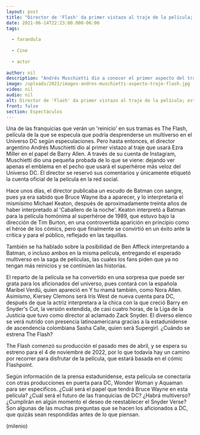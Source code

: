 ```yaml
---
layout: post
title: "Director de 'Flash' da primer vistazo al traje de la película; esto es lo que sabemos del filme"
date: 2021-06-14T22:23:00.000-06:00
tags:
  
  - farandula
  
  - Cine
  
  - actor
  
author: nil
description: "Andrés Muschietti dio a conocer el primer aspecto del traje de The Flash; te decimos todo lo que sabemos sobre la película, que saldrá en 2022. "
image: /uploads/2021/images-andres-muschietti-aspecto-traje-flash.jpg
video: nil
audio: nil
alt: Director de 'Flash' da primer vistazo al traje de la película; esto es lo que sabemos del filme
front: false
section: Espectáculos
---
```


Una de las franquicias que verán un 'reinicio' en sus tramas es The Flash, película de la que se especula que podría desprenderse un multiverso en el Universo DC según especulaciones. Pero hasta entonces, el director argentino Andrés Muschietti dio al primer vistazo al traje que usará Ezra Miller en el papel de Barry Allen.
A través de su cuenta de Instagram, Muschietti dio una pequeña probada de lo que se viene: dejando ver apenas el emblema en el pecho que usará el superhéroe más veloz del Universo DC. El director se reservó sus comentarios y únicamente etiquetó la cuenta oficial de la película en la red social. 

Hace unos días, el director publicaba un escudo de Batman con sangre, pues ya era sabido que Bruce Wayne iba a aparecer, y lo interpretaría el mismísimo Michael Keaton, después de aproximadamente treinta años de haber interpretado al 'Caballero de la noche'.  Keaton interpretó a Batman para la película homónima al superhéroe de 1989, que estuvo bajo la dirección de Tim Burton, en una controvertida aparición en principio como el héroe de los cómics, pero que finalmente se convirtió en un éxito ante la crítica y para el público, reflejado en las taquillas. 

También se ha hablado sobre la posibilidad de Ben Affleck interpretando a Batman, o incluso ambos en la misma película, entregando el esperado multiverso en la saga de películas, las cuales los fans piden que ya no tengan más reinicios y se continúen las historias. 

​El reparto de la película se ha convertido en una sorpresa que puede ser grata para los aficionados del universo, pues contará con la española Maribel Verdú, quien apareció en Y tu mamá también, como Nora Allen. 
Asimismo, Kiersey Clemons será Iris West de nueva cuenta para DC, después de que la actriz interpretara a la chica con la que creció Barry en Snyder's Cut, la versión extendida, de casi cuatro horas, de la Liga de la Justicia que tuvo como director al aclamado Zack Snyder. El diverso elenco se verá nutrido con presencia latinoamericana gracias a la estadunidense de ascendencia colombiana Sasha Calle, quien será Supergirl. ¿Cuándo se estrena The Flash? 

The Flash comenzó su producción el pasado mes de abril, y se espera su estreno para el 4 de noviembre de 2022, por lo que todavía hay un camino por recorrer para disfrutar de la película, que estará basada en el cómic Flashpoint. 

Según información de la prensa estadunidense, esta película se conectaría con otras producciones en puerta para DC, Wonder Woman y Aquaman para ser específicos. 
¿Cuál será el papel que tendrá Bruce Wayne en esta película? ¿Cuál será el futuro de las franquicias de DC? ¿Habrá multiverso? ¿Cumplirán en algún momento el deseo de reestablecer el Snyder Verse? Son algunas de las muchas preguntas que se hacen los aficionados a DC, que quizás sean respondidas antes de lo que piensan. 

(milenio)